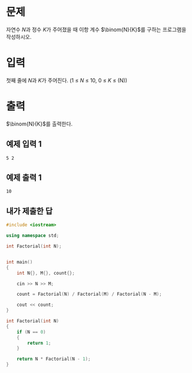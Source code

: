 문제
============
자연수 
$N$과 정수 
$K$가 주어졌을 때 이항 계수 
$\binom{N}{K}$를 구하는 프로그램을 작성하시오.

입력
==========
첫째 줄에 
$N$과 
$K$가 주어진다. (1 ≤ 
$N$ ≤ 10, 0 ≤ 
$K$ ≤ 
\(N\))

출력
========
 
$\\binom{N}{K}\$를 출력한다.

예제 입력 1 
-----------
```
5 2
```
예제 출력 1 
----------
```
10
```

내가 제출한 답
--------------
```cpp
#include <iostream>

using namespace std;

int Factorial(int N);


int main()
{
	int N{}, M{}, count{};

	cin >> N >> M;

	count = Factorial(N) / Factorial(M) / Factorial(N - M);

	cout << count;
}

int Factorial(int N)
{
	if (N == 0)
	{
		return 1;
	}

	return N * Factorial(N - 1);
}
```
